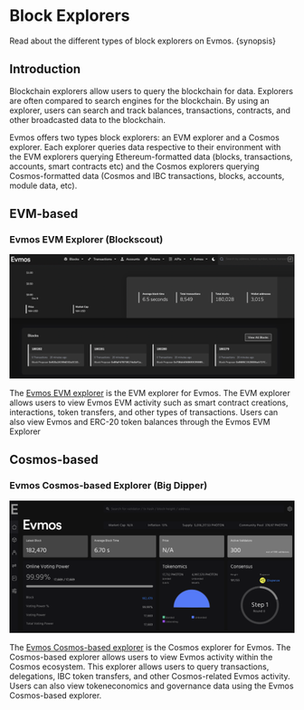 <!--
order: 1
-->

# Block Explorers

Read about the different types of block explorers on Evmos. {synopsis}

## Introduction

Blockchain explorers allow users to query the blockchain for data. Explorers are often compared to search engines for the blockchain. By using an explorer, users can search and track balances, transactions, contracts, and other broadcasted data to the blockchain.

Evmos offers two types block explorers: an EVM explorer and a Cosmos explorer. Each explorer queries data respective to their environment with the EVM explorers querying Ethereum-formatted data (blocks, transactions, accounts, smart contracts etc) and the Cosmos explorers querying Cosmos-formatted data (Cosmos and IBC transactions, blocks, accounts, module data, etc).

## EVM-based

### Evmos EVM Explorer (Blockscout)

![Blockscout](./img/blockscout.png)

The [Evmos EVM explorer](https://evm.evmos.org/) is the EVM explorer for Evmos. The EVM explorer allows users to view Evmos EVM activity such as smart contract creations, interactions, token transfers, and other types of transactions. Users can also view Evmos and ERC-20 token balances through the Evmos EVM Explorer

## Cosmos-based

### Evmos Cosmos-based Explorer (Big Dipper)

![Big Dipper](./img/big_dipper.png)

The [Evmos Cosmos-based explorer](https://explorer.evmos.org/) is the Cosmos explorer for Evmos. The Cosmos-based explorer allows users to view Evmos activity within the Cosmos ecosystem. This explorer allows users to query transactions, delegations, IBC token transfers, and other Cosmos-related Evmos activity. Users can also view tokeneconomics and governance data using the Evmos Cosmos-based explorer.
